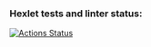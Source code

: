 ### Hexlet tests and linter status:
[![Actions Status](https://github.com/nbadin/python-project-lvl3/workflows/hexlet-check/badge.svg)](https://github.com/nbadin/python-project-lvl3/actions)